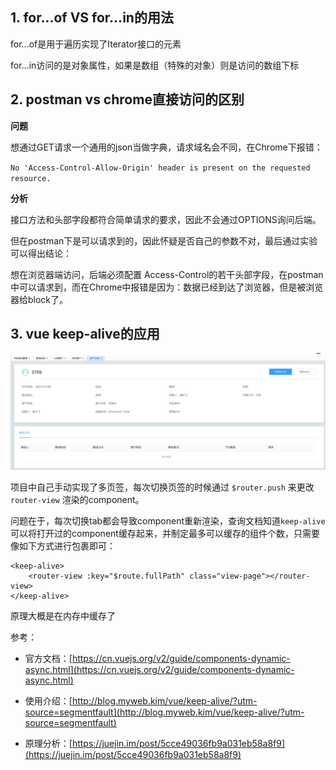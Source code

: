 
## 1. for...of VS for...in的用法

for...of是用于遍历实现了Iterator接口的元素

for...in访问的是对象属性，如果是数组（特殊的对象）则是访问的数组下标

## 2. postman vs chrome直接访问的区别

**问题**

想通过GET请求一个通用的json当做字典，请求域名会不同，在Chrome下报错：

`No 'Access-Control-Allow-Origin' header is present on the requested resource.`

**分析**

接口方法和头部字段都符合简单请求的要求，因此不会通过OPTIONS询问后端。

但在postman下是可以请求到的，因此怀疑是否自己的参数不对，最后通过实验可以得出结论：

想在浏览器端访问，后端必须配置 Access-Control的若干头部字段，在postman中可以请求到，而在Chrome中报错是因为：数据已经到达了浏览器，但是被浏览器给block了。

## 3. vue keep-alive的应用


![keep-alive](./22/keep-alive.png)

项目中自己手动实现了多页签，每次切换页签的时候通过 `$router.push` 来更改 `router-view` 渲染的component。

问题在于，每次切换tab都会导致component重新渲染，查询文档知道`keep-alive`可以将打开过的component缓存起来，并制定最多可以缓存的组件个数，只需要像如下方式进行包裹即可：

```
<keep-alive>
	<router-view :key="$route.fullPath" class="view-page"></router-view>
</keep-alive>
```

原理大概是在内存中缓存了

参考：

- 官方文档：[https://cn.vuejs.org/v2/guide/components-dynamic-async.html](https://cn.vuejs.org/v2/guide/components-dynamic-async.html)

- 使用介绍：[http://blog.myweb.kim/vue/keep-alive/?utm-source=segmentfault](http://blog.myweb.kim/vue/keep-alive/?utm-source=segmentfault)

- 原理分析：[https://juejin.im/post/5cce49036fb9a031eb58a8f9](https://juejin.im/post/5cce49036fb9a031eb58a8f9)